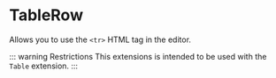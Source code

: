 # TableRow
Allows you to use the `<tr>` HTML tag in the editor.

::: warning Restrictions
This extensions is intended to be used with the `Table` extension.
:::
